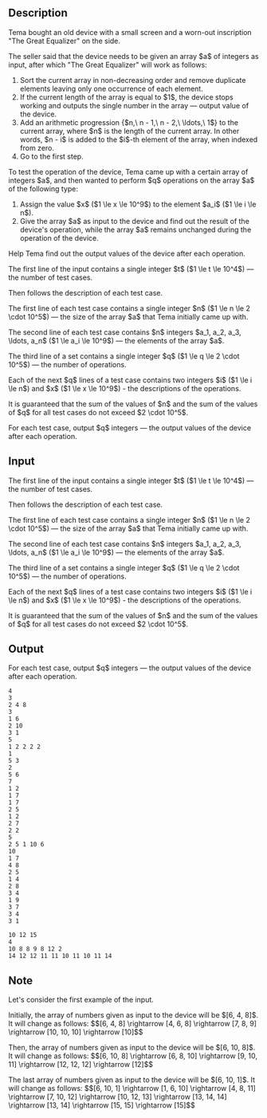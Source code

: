 ## Description

<div><p>Tema bought an old device with a small screen and a worn-out inscription "The Great Equalizer" on the side.</p><p>The seller said that the device needs to be given an array $a$ of integers as input, after which "The Great Equalizer" will work as follows: </p><ol> <li> Sort the current array in non-decreasing order and remove duplicate elements leaving only one occurrence of each element. </li><li> If the current length of the array is equal to $1$, the device stops working and outputs the single number in the array&nbsp;— output value of the device. </li><li> Add an arithmetic progression {$n,\ n - 1,\ n - 2,\ \ldots,\ 1$} to the current array, where $n$ is the length of the current array. In other words, $n - i$ is added to the $i$-th element of the array, when indexed from zero. </li><li> Go to the first step. </li></ol><p>To test the operation of the device, Tema came up with a certain array of integers $a$, and then wanted to perform $q$ operations on the array $a$ of the following type: </p><ol> <li> Assign the value $x$ ($1 \le x \le 10^9$) to the element $a_i$ ($1 \le i \le n$). </li><li> Give the array $a$ as input to the device and find out the result of the device's operation, <span class="tex-font-style-bf">while the array $a$ remains unchanged during the operation of the device</span>. </li></ol><p>Help Tema find out the output values of the device after each operation.</p></div><div class="input-specification"><p>The first line of the input contains a single integer $t$ ($1 \le t \le 10^4$)&nbsp;— the number of test cases.</p><p>Then follows the description of each test case.</p><p>The first line of each test case contains a single integer $n$ ($1 \le n \le 2 \cdot 10^5$)&nbsp;— the size of the array $a$ that Tema initially came up with.</p><p>The second line of each test case contains $n$ integers $a_1, a_2, a_3, \ldots, a_n$ ($1 \le a_i \le 10^9$)&nbsp;— the elements of the array $a$.</p><p>The third line of a set contains a single integer $q$ ($1 \le q \le 2 \cdot 10^5$)&nbsp;— the number of operations.</p><p>Each of the next $q$ lines of a test case contains two integers $i$ ($1 \le i \le n$) and $x$ ($1 \le x \le 10^9$) - the descriptions of the operations.</p><p>It is guaranteed that the sum of the values of $n$ and the sum of the values of $q$ for all test cases do not exceed $2 \cdot 10^5$.</p></div><div class="output-specification"><p>For each test case, output $q$ integers&nbsp;— the output values of the device after each operation.</p></div>

## Input

<p>The first line of the input contains a single integer $t$ ($1 \le t \le 10^4$)&nbsp;— the number of test cases.</p><p>Then follows the description of each test case.</p><p>The first line of each test case contains a single integer $n$ ($1 \le n \le 2 \cdot 10^5$)&nbsp;— the size of the array $a$ that Tema initially came up with.</p><p>The second line of each test case contains $n$ integers $a_1, a_2, a_3, \ldots, a_n$ ($1 \le a_i \le 10^9$)&nbsp;— the elements of the array $a$.</p><p>The third line of a set contains a single integer $q$ ($1 \le q \le 2 \cdot 10^5$)&nbsp;— the number of operations.</p><p>Each of the next $q$ lines of a test case contains two integers $i$ ($1 \le i \le n$) and $x$ ($1 \le x \le 10^9$) - the descriptions of the operations.</p><p>It is guaranteed that the sum of the values of $n$ and the sum of the values of $q$ for all test cases do not exceed $2 \cdot 10^5$.</p>

## Output

<p>For each test case, output $q$ integers&nbsp;— the output values of the device after each operation.</p>





```input1|2,3,4,5,6,7,12,13,14,15,16,17,18,19,20,21
4
3
2 4 8
3
1 6
2 10
3 1
5
1 2 2 2 2
1
5 3
2
5 6
7
1 2
1 7
1 7
2 5
1 2
2 7
2 2
5
2 5 1 10 6
10
1 7
4 8
2 5
1 4
2 8
3 4
1 9
3 7
3 4
3 1
```




```output1
10 12 15 
4 
10 8 8 9 8 12 2 
14 12 12 11 11 10 11 10 11 14
```



## Note

<p>Let's consider the first example of the input.</p><p>Initially, the array of numbers given as input to the device will be $[6, 4, 8]$. It will change as follows: $$[6, 4, 8] \rightarrow [4, 6, 8] \rightarrow [7, 8, 9] \rightarrow [10, 10, 10] \rightarrow [10]$$</p><p>Then, the array of numbers given as input to the device will be $[6, 10, 8]$. It will change as follows: $$[6, 10, 8] \rightarrow [6, 8, 10] \rightarrow [9, 10, 11] \rightarrow [12, 12, 12] \rightarrow [12]$$</p><p>The last array of numbers given as input to the device will be $[6, 10, 1]$. It will change as follows: $$[6, 10, 1] \rightarrow [1, 6, 10] \rightarrow [4, 8, 11] \rightarrow [7, 10, 12] \rightarrow [10, 12, 13] \rightarrow [13, 14, 14] \rightarrow [13, 14] \rightarrow [15, 15] \rightarrow [15]$$</p>
